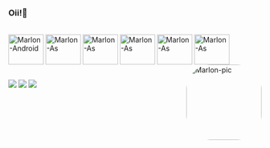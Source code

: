 ### Oii!👋


<div style="display: inline_block"><br>
  <img align="center" alt="Marlon-Android" height="60" width="70" src="https://cdn.jsdelivr.net/gh/devicons/devicon/icons/android/android-original.svg">
  <img align="center" alt="Marlon-As" height="60" width="70" src="https://cdn.jsdelivr.net/gh/devicons/devicon/icons/kotlin/kotlin-original.svg">
  <img align="center" alt="Marlon-As" height="60" width="70" src="https://cdn.jsdelivr.net/gh/devicons/devicon/icons/java/java-original.svg">
  <img align="center" alt="Marlon-As" height="60" width="70" src="https://cdn.jsdelivr.net/gh/devicons/devicon/icons/androidstudio/androidstudio-original.svg">
  <img align="center" alt="Marlon-As" height="60" width="70" src="https://cdn.jsdelivr.net/gh/devicons/devicon/icons/intellij/intellij-original.svg">
  <img align="center" alt="Marlon-As" height="60" width="70" src="https://cdn.jsdelivr.net/gh/devicons/devicon/icons/firebase/firebase-plain.svg">
  <img align="right" alt="Marlon-pic" height="150" style="border-radius:50px;" src="https://static-cdn.jtvnw.net/jtv_user_pictures/541b7a46-918d-47cd-a500-ebb3cc697708-profile_image-300x300.png">
</div>

  ##
  
  <div> 
  <a href="https://instagram.com/marlon.santini" target="_blank"><img src="https://img.shields.io/badge/-Instagram-%23E4405F?style=for-the-badge&logo=instagram&logoColor=white" target="_blank"></a>
  <a href = "mailto:marlonsantini@gmail.com"><img src="https://img.shields.io/badge/-Gmail-%23333?style=for-the-badge&logo=gmail&logoColor=white" target="_blank"></a>
  <a href="https://www.linkedin.com/in/marlonsantini" target="_blank"><img src="https://img.shields.io/badge/-LinkedIn-%230077B5?style=for-the-badge&logo=linkedin&logoColor=white" target="_blank"></a> 
</div>
